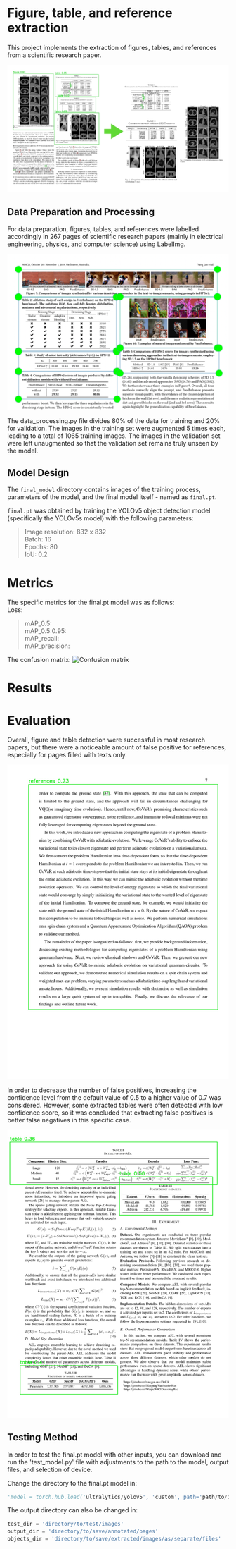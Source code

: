 # Figure, table, and reference extraction 
This project implements the extraction of figures, tables, and references from a scientific research paper. 

![Introduction](Figures/process.jpg)

## Data Preparation and Processing 
For data preparation, figures, tables, and references were labelled accordingly in 267 pages of scientific research papers (mainly in electrical engineering, physics, and computer science) using LabelImg. 

![Labeling process](Figures/data_prep.png)

The data_processing.py file divides 80% of the data for training and 20% for validation. 
The images in the training set were augmented 5 times each, leading to a total of 1065 training images. The images in the validation set were left unaugmented so that the validation set remains truly unseen by the model. 

## Model Design 
The `final_model` directory contains images of the training process, parameters of the model, and the final model itself - named as `final.pt`. 

`final.pt` was obtained by training the YOLOv5 object detection model (specifically the YOLOv5s model) with the following parameters: 
>Image resolution: 832 x 832  
>Batch: 16  
>Epochs: 80  
>IoU: 0.2  


# Metrics 
The specific metrics for the final.pt model was as follows:  
Loss:  
>mAP_0.5:  
>mAP_0.5:0.95:  
>mAP_recall:  
>mAP_precision:

The confusion matrix: 
![Confusion matrix]()

# Results 
# Evaluation
Overall, figure and table detection were successful in most research papers, but there were a noticeable amount of false positive for references, especially for pages filled with texts only. 

![Example of false positive for references](Figures/false_positive_ex.jpg)

In order to decrease the number of false positives, increasing the confidence level from the default value of 0.5 to a higher value of 0.7 was considered. However, some extracted tables were often detected with low confidence score, so it was concluded that extracting false positives is better false negatives in this specific case. 

![Example of a low confidence score for tables](Figures/low_confscore_tables.jpg)

## Testing Method  
In order to test the final.pt model with other inputs, you can download and run the 'test_model.py' file with adjustments to the path to the model, output files, and selection of device. 

Change the directory to the final.pt model in:
```python
'model = torch.hub.load('ultralytics/yolov5', 'custom', path='path/to/installed/extraction.pt/model')' 
```

The output directory can also be changed in: 
```python
test_dir = 'directory/to/test/images'
output_dir = 'directory/to/save/annotated/pages'
objects_dir = 'directory/to/save/extracted/images/as/separate/files'
```


